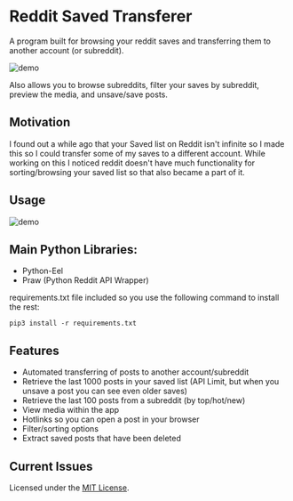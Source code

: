 # Reddit Saved Transferer

A program built for browsing your reddit saves and transferring them to another account (or subreddit).

![demo](https://github.com/DeeFrancois/RedditSavedExplorer_EEL_Version/blob/main/DocumentationImages/demo.png)

Also allows you to browse subreddits, filter your saves by subreddit, preview the media, and unsave/save posts.

## Motivation

I found out a while ago that your Saved list on Reddit isn't infinite so I made this so I could transfer some of my saves to a different account. 
While working on this I noticed reddit doesn't have much functionality for sorting/browsing your saved list so that also became a part of it.

## Usage

![demo](https://github.com/DeeFrancois/FileTagger_ElectronVersion/blob/main/DocumentationImages/demo.gif)

## Main Python Libraries:
- Python-Eel 
- Praw (Python Reddit API Wrapper)

requirements.txt file included so you use the following command to install the rest:

    pip3 install -r requirements.txt

## Features
- Automated transferring of posts to another account/subreddit
- Retrieve the last 1000 posts in your saved list (API Limit, but when you unsave a post you can see even older saves)
- Retrieve the last 100 posts from a subreddit (by top/hot/new)
- View media within the app
- Hotlinks so you can open a post in your browser
- Filter/sorting options
- Extract saved posts that have been deleted

## Current Issues

Licensed under the [MIT License](LICENSE).
